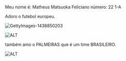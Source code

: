 Meu nome é: Matheus Matsuoka Feliciano 
número: 22 1-A

Adoro o futebol europeu.

![GettyImages-1438850203](https://github.com/MATHEUS22CAP/descricao/assets/145987964/e8c2c902-64b7-4e66-b587-3189d33a7244)

![ALT](https://github.com/MATHEUS22CAP/descricao/assets/145987964/deb6bc95-1f99-4b35-ace9-47466680513c)

também amo o PALMEIRAS que é um time BRASILEIRO.

![ALT](https://github.com/MATHEUS22CAP/descricao/assets/145987964/909d5735-decf-4339-bd63-e563dc6852d4)
